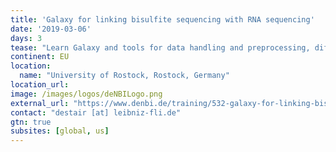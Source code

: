 ```yaml
---
title: 'Galaxy for linking bisulfite sequencing with RNA sequencing'
date: '2019-03-06'
days: 3
tease: "Learn Galaxy and tools for data handling and preprocessing, differential gene expression analysis, bisulfite sequencing analysis, and Oxford Nanopore data exploration and usage"
continent: EU
location:
  name: "University of Rostock, Rostock, Germany"
location_url: 
image: /images/logos/deNBILogo.png
external_url: "https://www.denbi.de/training/532-galaxy-for-linking-bisulfite-sequencing-with-rna-sequencing"
contact: "destair [at] leibniz-fli.de"
gtn: true
subsites: [global, us]
---
```

